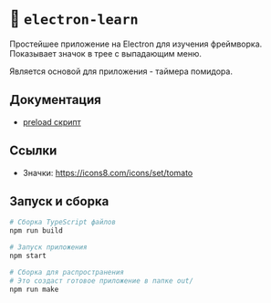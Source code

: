 # 🍅 `electron-learn`

Простейшее приложение на Electron для изучения фреймворка. Показывает значок в трее с выпадающим меню.

Является основой для приложения - таймера помидора.

## Документация

- [preload скрипт](./docs/preload.md)

## Ссылки

- Значки: https://icons8.com/icons/set/tomato

## Запуск и сборка

```bash
# Сборка TypeScript файлов
npm run build

# Запуск приложения
npm start

# Сборка для распространения
# Это создаст готовое приложение в папке out/
npm run make
```